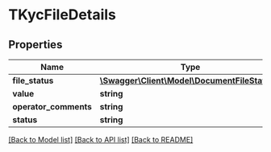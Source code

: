 # TKycFileDetails

## Properties
Name | Type | Description | Notes
------------ | ------------- | ------------- | -------------
**file_status** | [**\Swagger\Client\Model\DocumentFileStatus[]**](DocumentFileStatus.md) |  | [optional] 
**value** | **string** |  | [optional] 
**operator_comments** | **string** |  | [optional] 
**status** | **string** |  | [optional] 

[[Back to Model list]](../README.md#documentation-for-models) [[Back to API list]](../README.md#documentation-for-api-endpoints) [[Back to README]](../README.md)


